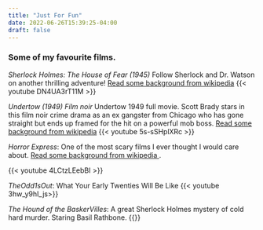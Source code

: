 ```yaml
---
title: "Just For Fun"
date: 2022-06-26T15:39:25-04:00
draft: false
---
```

### Some of my favourite films.

_Sherlock Holmes: The House of Fear (1945)_
Follow Sherlock and Dr. Watson on another thrilling adventure!
[Read some background from wikipedia](https://en.wikipedia.org/wiki/The_House_of_Fear_1945)
{{< youtube DN4UA3rT11M >}}


_Undertow (1949) Film noir_
Undertow 1949 full movie. Scott Brady stars in this film noir crime drama as an ex gangster from Chicago who has gone straight but ends up framed for the hit on a powerful mob boss.
[Read some background from wikipedia](https://en.wikipedia.org/wiki/Undertow_(1949_film))
{{< youtube 5s-sSHplXRc >}}





_Horror Express_: One of the most scary films I ever thought I would care about. [Read some background from wikipedia ](https://en.wikipedia.org/wiki/Horror_Express).

{{< youtube 4LCtzLEebBI >}}

_TheOdd1sOut_: What Your Early Twenties Will Be Like
{{< youtube 3hw_y9hI_js>}}


_The Hound of the BaskerVilles_: A great Sherlock Holmes mystery of cold hard murder. Staring Basil Rathbone.
{{<youtube AwKv0fkFZ54>}}
